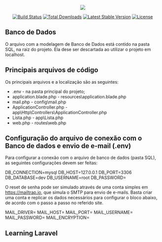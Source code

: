 <p align="center"><img src="https://laravel.com/assets/img/components/logo-laravel.svg"></p>

<p align="center">
<a href="https://travis-ci.org/laravel/framework"><img src="https://travis-ci.org/laravel/framework.svg" alt="Build Status"></a>
<a href="https://packagist.org/packages/laravel/framework"><img src="https://poser.pugx.org/laravel/framework/d/total.svg" alt="Total Downloads"></a>
<a href="https://packagist.org/packages/laravel/framework"><img src="https://poser.pugx.org/laravel/framework/v/stable.svg" alt="Latest Stable Version"></a>
<a href="https://packagist.org/packages/laravel/framework"><img src="https://poser.pugx.org/laravel/framework/license.svg" alt="License"></a>
</p>

## Banco de Dados

O arquivo com a modelagem de Banco de Dados está contido na pasta SQL, na raiz do projeto.
Ela dese ser descartada ao utilizar o projeto em localhost.

## Principais arquivos de código

Os principais arquivos e a localização são as seguintes:
* .env - na pasta principal do projeto;
* application.blade.php - resources\application.blade.php
* mail.php - config\mail.php
* ApplicationController.php - app\Http\Controllers\ApplicationController.php
* Lista.php - app\Lista.php
* web.php - routes\web.php

## Configuração do arquivo de conexão com o Banco de dados e envio de e-mail (.env)

Para configurar a conexão com o arquivo de banco de dados (pasta SQL), as seguintes configurações devem ser feitas:

DB_CONNECTION=mysql
DB_HOST=127.0.0.1
DB_PORT=3306
DB_DATABASE=dev
DB_USERNAME=root
DB_PASSWORD=

O reset de senha pode ser simulado através de uma conta simples em https://mailtrap.io, que simula o SMTP para envio de e-mails. Basta criar uma conta e replicar os dados necessários para configurar o bloco abaixo, de acordo com o passo a passo no referido site.

MAIL_DRIVER=
MAIL_HOST=
MAIL_PORT=
MAIL_USERNAME=
MAIL_PASSWORD=
MAIL_ENCRYPTION=

## Learning Laravel


